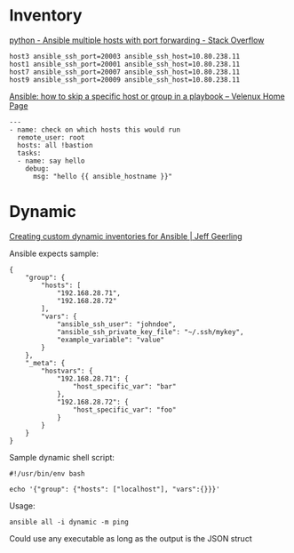 # Inventory

[python - Ansible multiple hosts with port forwarding - Stack Overflow](https://stackoverflow.com/questions/26527458/ansible-multiple-hosts-with-port-forwarding)

```
host3 ansible_ssh_port=20003 ansible_ssh_host=10.80.238.11
host1 ansible_ssh_port=20001 ansible_ssh_host=10.80.238.11
host7 ansible_ssh_port=20007 ansible_ssh_host=10.80.238.11
host9 ansible_ssh_port=20009 ansible_ssh_host=10.80.238.11
```

[Ansible: how to skip a specific host or group in a playbook – Velenux Home Page](https://velenux.wordpress.com/2017/07/31/ansible-how-to-skip-a-specific-host-or-group-in-a-playbook/)

```
---
- name: check on which hosts this would run
  remote_user: root
  hosts: all !bastion
  tasks:
  - name: say hello
    debug:
      msg: "hello {{ ansible_hostname }}"
```

# Dynamic
[Creating custom dynamic inventories for Ansible | Jeff Geerling](https://www.jeffgeerling.com/blog/creating-custom-dynamic-inventories-ansible)

Ansible expects sample:
```
{
    "group": {
        "hosts": [
            "192.168.28.71",
            "192.168.28.72"
        ],
        "vars": {
            "ansible_ssh_user": "johndoe",
            "ansible_ssh_private_key_file": "~/.ssh/mykey",
            "example_variable": "value"
        }
    },
    "_meta": {
        "hostvars": {
            "192.168.28.71": {
                "host_specific_var": "bar"
            },
            "192.168.28.72": {
                "host_specific_var": "foo"
            }
        }
    }
}
```

Sample dynamic shell script:
```
#!/usr/bin/env bash

echo '{"group": {"hosts": ["localhost"], "vars":{}}}'
```

Usage:
```
ansible all -i dynamic -m ping
```

Could use any executable as long as the output is the JSON struct